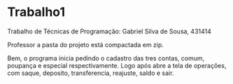# Trabalho1
Trabalho de Técnicas de Programação: Gabriel Silva de Sousa, 431414

Professor a pasta do projeto está compactada em zip.

Bem, o programa inicia pedindo o cadastro das tres contas, comum, poupança e especial respectivamente.
Logo após abre a tela de operações, com saque, deposito, transferencia, reajuste, saldo e sair.
